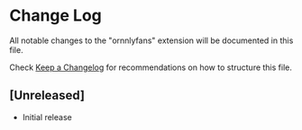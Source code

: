 # Change Log

All notable changes to the "ornnlyfans" extension will be documented in this file.

Check [Keep a Changelog](http://keepachangelog.com/) for recommendations on how to structure this file.

## [Unreleased]

- Initial release